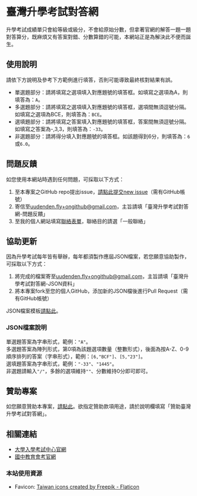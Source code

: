 # 臺灣升學考試對答網
升學考試成績單只會給等級或級分，不會給原始分數，但拿著官網的解答一題一題對答算分，既麻煩又有答案對錯、分數算錯的可能，本網站正是為解決此不便而誕生。

## 使用說明
請依下方說明及參考下方範例進行填答，否則可能導致最終核對結果有誤。
* 單選題部分：請將填寫之選項填入對應題號的填答框。如填寫之選項為A，則填答為：`A`。
* 多選題部分：請將填寫之選項填入對應題號的填答框，選項間無須逗號分隔。如填寫之選項為BCE，則填答為：`BCE`。
* 選填題部分：請將填寫之答案填入對應題號的填答框，答案間無須逗號分隔。如填寫之答案為-,3,3，則填答為：`-33`。
* 非選題部分：請將得分填入對應題號的填答框。如該題得到6分，則填答為：`6`或`6.0`。

## 問題反饋
如您使用本網站時遇到任何問題，可採取以下方式：

1. 至本專案之GitHub repo提出issue，[請點此提交new issue](https://github.com/BlueBoy247/TW-AnsCheck/issues/)（需有GitHub帳號）
2. 寄信至[uudenden.fly+ongithub@gmail.com](mailto:uudenden.fly+ongithub@gmail.com)，主旨請填「臺灣升學考試對答網-問題反饋」
3. 至我的個人網站填寫[聯絡表單](https://blueboy247.github.io/about/#form)，聯絡目的請選「一般聯絡」

## 協助更新
因為升學考試每年皆有舉辦，每年都須製作應屆JSON檔案，若您願意協助製作，可採取以下方式：

1. 將完成的檔案寄至[uudenden.fly+ongithub@gmail.com](mailto:uudenden.fly+ongithub@gmail.com)，主旨請填「臺灣升學考試對答網-JSON資料」
2. 將本專案fork至您的個人GitHub，添加新的JSON檔後進行Pull Request（需有GitHub帳號）

JSON檔案模板[請點此](https://github.com/BlueBoy247/TW-AnsCheck/tree/main/templates)。

### JSON檔案說明
單選題答案為字串形式，範例：`"A"`。<br>
多選題答案為陣列形式，第0項為該題選項數量（整數形式），後面為按A-Z、0-9順序排列的答案（字串形式），範例：`[6,"BCF"]`、`[5,"23"]`。<br>
選填題答案為字串形式，範例：`"-33"`、`"1445"`。<br>
非選題請輸入`"/"`，多餘的選項維持`""`、分數維持0分即可即可。

## 贊助專案
如您願意贊助本專案，[請點此](https://paypal.me/blueboy2472779)。欲指定贊助款項用途，請於說明欄填寫「贊助臺灣升學考試對答網」。

## 相關連結
* [大學入學考試中心官網](https://www.ceec.edu.tw/)
* [國中教育會考官網](https://cap.rcpet.edu.tw/)
### 本站使用資源
* Favicon: [Taiwan icons created by Freepik - Flaticon](https://www.flaticon.com/free-icons/taiwan)